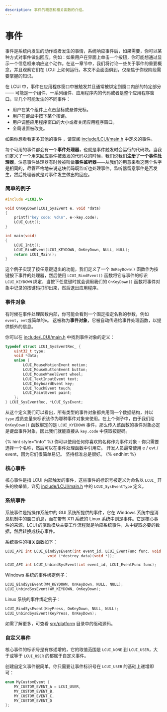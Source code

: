 ```yaml
---
description: 事件的概念和相关函数的介绍。
---
```


# 事件

事件是系统内发生的动作或者发生的事情，系统响应事件后，如果需要，你可以某种方式对事件做出回应。例如：如果用户在界面上单击一个按钮，你可能想通过显示一个信息框来响应这个动作。在这一章节中，我们将讨论一些关于事件的重要概念，并且观察它们在 LCUI 上如何运行。本文不会面面俱到，仅聚焦于你现阶段需要掌握的知识。

在 LCUI 中，事件在应用程序窗口中被触发并且通常被绑定到窗口内部的特定部分 —— 可能是一个组件、一系列组件、应用程序内的代码或者是整个应用程序窗口。举几个可能发生的不同事件：

* 用户在某个组件上点击鼠标或悬停光标。
* 用户在键盘中按下某个按键。
* 用户调整应用程序窗口的大小或者关闭应用程序窗口。
* 全局设置被改变。

如果你想看看更多其他的事件 ，请查阅 [include/LCUI/main.h](https://github.com/lc-soft/LCUI/blob/345031d74ca65225ec3623e0c92d448f54f5052b/include/LCUI/main.h#L38-L58) 中定义的事件。

每个可用的事件都会有一个**事件处理器**，也就是事件触发时会运行的代码块。当我们定义了一个用来回应事件被激发的代码块的时候，我们说我们**注册了一个事件处理器**。注意事件处理器有时候被叫做**事件监听器**——从我们的用意来看这两个名字是相同的，尽管严格地来说这块代码既监听也处理事件。监听器留意事件是否发生，然后处理器就是对事件发生做出的回应。

### 简单的例子

```c
#include <LCUI.h>

void OnKeyDown(LCUI_SysEvent e, void *data)
{
    printf("key code: %d\n", e->key.code);
    LCUI_Quit();
}

int main(void)
{
    LCUI_Init();
    LCUI_BindEvent(LCUI_KEYDOWN, OnKeyDown, NULL, NULL);
    return LCUI_Main();
}
```

这个例子实现了按任意键退出的功能，我们定义了一个 `OnKeyDown()` 函数作为按键按下事件的处理器，然后使用 `LCUI_BindEvent()` 函数将它与事件的标识 `LCUI_KEYDOWN` 绑定，当按下任意键时就会调用我们的 `OnKeyDown()` 函数将事件对象中记录的按键码打印出来，然后退出应用程序。

### 事件对象

&#x20;有时候在事件处理函数内部，你可能会看到一个固定指定名称的参数，例如`event`，`evt`或简单的`e`。 这被称为**事件对象**，它被自动传递给事件处理函数，以提供额外的信息。

你可以在 [include/LCUI/main.h](https://github.com/lc-soft/LCUI/blob/345031d74ca65225ec3623e0c92d448f54f5052b/include/LCUI/main.h#L109-L121) 中找到事件对象的定义：

```c
typedef struct LCUI_SysEventRec_ {
	uint32_t type;
	void *data;
	union {
		LCUI_MouseMotionEvent motion;
		LCUI_MouseButtonEvent button;
		LCUI_MouseWheelEvent wheel;
		LCUI_TextInputEvent text;
		LCUI_KeyboardEvent key;
		LCUI_TouchEvent touch;
		LCUI_PaintEvent paint;
	};
} LCUI_SysEventRec, *LCUI_SysEvent;
```

从这个定义我们可以看出，所有类型的事件对象都共用同一个数据结构，并以 `type` 成员变量来标识该作为哪种事件对象来使用。在上个例子中，由于我们给 `OnKeyDown()` 函数绑定的是 `LCUI_KYEDOWN` 事件，那么传入该函数的事件对象必定是键盘事件对象，因此我们就能直接从 `key.code` 中获取按键码。

{% hint style="info" %}
你可以使用任何你喜欢的名称作为事件对象 - 你只需要选择一个名称，然后可以在事件处理函数中引用它。 开发人员最常使用 e / evt / event，因为它们很简单易记。 坚持标准总是很好。
{% endhint %}

### 核心事件

核心事件是指 LCUI 内部触发的事件，这些事件的标识号被定义为命名以 `LCUI_` 开头的枚举值，详见 [include/LCUI/main.h](https://github.com/lc-soft/LCUI/blob/345031d74ca65225ec3623e0c92d448f54f5052b/include/LCUI/main.h#L109-L121) 中的 `LCUI_SysEventType` 定义。

### 系统事件

系统事件是指操作系统中的 GUI 系统所提供的事件，它在 Windows 系统中是消息机制中的窗口消息，而在带有 X11 系统的 Linux 系统中则是事件。它是核心事件的来源，LCUI 的驱动模块主要工作流程就是响应系统事件，从中提取必要的数据，然后转换成核心事件。

系统事件的相关函数如下：

```c
LCUI_API int LCUI_BindSysEvent(int event_id, LCUI_EventFunc func, void *data,
			       void (*destroy_data)(void *));

LCUI_API int LCUI_UnbindSysEvent(int event_id, LCUI_EventFunc func);
```

Windows 系统的事件绑定例子：

```c
LCUI_BindSysEvent(WM_KEYDOWN, OnKeyDown, NULL, NULL);
LCUI_UnbindSysEvent(WM_KEYDOWN, OnKeyDown);
```

Linux 系统的事件绑定例子：

```c
LCUI_BindSysEvent(KeyPress, OnKeyDown, NULL, NULL);
LCUI_UnbindSysEvent(KeyPress, OnKeyDown);
```

如需了解更多，可查看 [src/platform](https://github.com/lc-soft/LCUI/tree/master/src/platform) 目录中的驱动源码。

### 自定义事件

核心事件的标识号是有序递增的，它的取值范围是 `LCUI_NONE` 到 `LCUI_USER`，大于或等于 `LCUI_USER` 的都属于自定义事件。

创建自定义事件很简单，你只需要让事件标识号在  `LCUI_USER` 的基础上递增即可：

```c
enum MyCustomEvent {
    MY_CUSTOM_EVENT_A = LCUI_USER,
    MY_CUSTOM_EVENT_B,
    MY_CUSTOM_EVENT_C,
    MY_CUSTOM_EVENT_D
};
```
